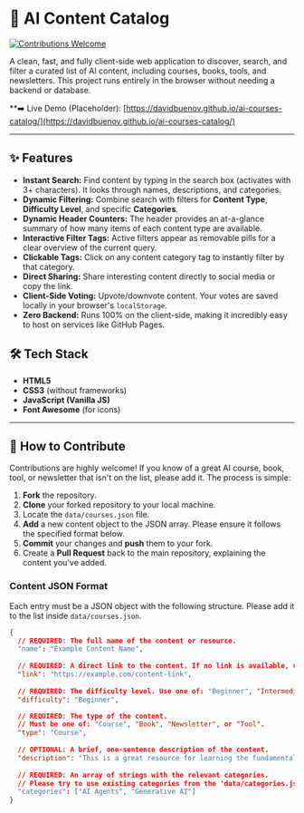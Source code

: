 # 🤖 AI Content Catalog

[![Contributions Welcome](https://img.shields.io/badge/contributions-welcome-brightgreen.svg?style=flat-square)](https://github.com/davidbuenov/ai-courses-catalog/pulls)

A clean, fast, and fully client-side web application to discover, search, and filter a curated list of AI content, including courses, books, tools, and newsletters. This project runs entirely in the browser without needing a backend or database.

**➡️ Live Demo (Placeholder): [https://davidbuenov.github.io/ai-courses-catalog/](https://davidbuenov.github.io/ai-courses-catalog/)

---

## ✨ Features

*   **Instant Search:** Find content by typing in the search box (activates with 3+ characters). It looks through names, descriptions, and categories.
*   **Dynamic Filtering:** Combine search with filters for **Content Type**, **Difficulty Level**, and specific **Categories**.
*   **Dynamic Header Counters:** The header provides an at-a-glance summary of how many items of each content type are available.
*   **Interactive Filter Tags:** Active filters appear as removable pills for a clear overview of the current query.
*   **Clickable Tags:** Click on any content category tag to instantly filter by that category.
*   **Direct Sharing:** Share interesting content directly to social media or copy the link.
*   **Client-Side Voting:** Upvote/downvote content. Your votes are saved locally in your browser's `localStorage`.
*   **Zero Backend:** Runs 100% on the client-side, making it incredibly easy to host on services like GitHub Pages.

## 🛠️ Tech Stack

*   **HTML5**
*   **CSS3** (without frameworks)
*   **JavaScript (Vanilla JS)**
*   **Font Awesome** (for icons)

---

## 🚀 How to Contribute

Contributions are highly welcome! If you know of a great AI course, book, tool, or newsletter that isn't on the list, please add it. The process is simple:

1.  **Fork** the repository.
2.  **Clone** your forked repository to your local machine.
3.  Locate the `data/courses.json` file.
4.  **Add** a new content object to the JSON array. Please ensure it follows the specified format below.
5.  **Commit** your changes and **push** them to your fork.
6.  Create a **Pull Request** back to the main repository, explaining the content you've added.

### Content JSON Format

Each entry must be a JSON object with the following structure. Please add it to the list inside `data/courses.json`.

```json
{
  // REQUIRED: The full name of the content or resource.
  "name": "Example Content Name",
  
  // REQUIRED: A direct link to the content. If no link is available, use null.
  "link": "https://example.com/content-link", 
  
  // REQUIRED: The difficulty level. Use one of: "Beginner", "Intermediate", "Advanced", or "Unspecified".
  "difficulty": "Beginner",

  // REQUIRED: The type of the content. 
  // Must be one of: "Course", "Book", "Newsletter", or "Tool".
  "type": "Course",
  
  // OPTIONAL: A brief, one-sentence description of the content.
  "description": "This is a great resource for learning the fundamentals of X.",
  
  // REQUIRED: An array of strings with the relevant categories.
  // Please try to use existing categories from the 'data/categories.json' file if possible.
  "categories": ["AI Agents", "Generative AI"] 
}